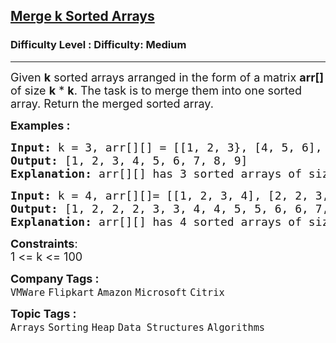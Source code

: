 <h2><a href="https://www.geeksforgeeks.org/problems/merge-k-sorted-arrays--151335/1?page=9&company=Flipkart&sortBy=submissions">Merge k Sorted Arrays</a></h2><h3>Difficulty Level : Difficulty: Medium</h3><hr><div class="problems_problem_content__Xm_eO"><p><span style="font-size: 18px;">Given <strong>k</strong> sorted arrays arranged in the form of a matrix <strong>arr[] </strong>of size <strong>k</strong> * <strong>k</strong>. The task is to merge them into one sorted array. Return the merged sorted array.</span></p>
<p><span style="font-size: 18px;"><strong>Examples :</strong> </span></p>
<pre><span style="font-size: 18px;"><strong>Input: </strong>k = 3, arr[][] = [[1, 2, 3}, [4, 5, 6], [7, 8, 9]]
<strong>Output: </strong>[1, 2, 3, 4, 5, 6, 7, 8, 9]<strong>
Explanation: </strong>arr[][] has 3 sorted arrays of size 3, arr[][] = [[1, 2, 3],[4, 5, 6],[7, 8, 9]]. The merged list will be [1, 2, 3, 4, 5, 6, 7, 8, 9].</span></pre>
<pre><span style="font-size: 18px;"><strong>Input: </strong>k = 4, arr[][]= [[1, 2, 3, 4], [2, 2, 3, 4], [5, 5, 6, 6], [7, 8, 9, 9]]
<strong>Output: </strong>[1, 2, 2, 2, 3, 3, 4, 4, 5, 5, 6, 6, 7, 8, 9, 9] <strong>
Explanation: </strong>arr[][] has 4 sorted arrays of size 4, arr[][] = [[1, 2, 2, 2], [3, 3, 4, 4], [5, 5, 6, 6], [7, 8, 9, 9 ]]. The merged list will be [1, 2, 2, 2, 3, 3, 4, 4, 5, 5, 6, 6, 7, 8, 9, 9].</span></pre>
<p><span style="font-size: 18px;"><strong>Constraints</strong>:<br>1 &lt;= k &lt;= 100</span></p></div><p><span style=font-size:18px><strong>Company Tags : </strong><br><code>VMWare</code>&nbsp;<code>Flipkart</code>&nbsp;<code>Amazon</code>&nbsp;<code>Microsoft</code>&nbsp;<code>Citrix</code>&nbsp;<br><p><span style=font-size:18px><strong>Topic Tags : </strong><br><code>Arrays</code>&nbsp;<code>Sorting</code>&nbsp;<code>Heap</code>&nbsp;<code>Data Structures</code>&nbsp;<code>Algorithms</code>&nbsp;